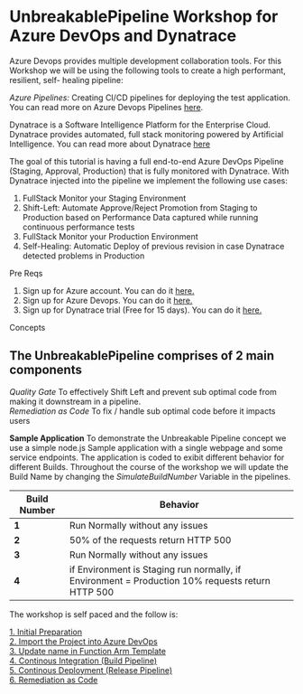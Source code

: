 # UnbreakablePipeline Workshop for Azure DevOps and Dynatrace 

Azure Devops provides multiple development collaboration tools. For this Workshop we will be using the following tools to create a high performant, resilient, self- healing pipeline:

*Azure Pipelines:* Creating CI/CD pipelines for deploying the test application. You can read more on Azure Devops Pipelines [here](https://docs.microsoft.com/en-us/azure/devops/pipelines/index?view=vsts).

Dynatrace is a Software Intelligence Platform for the Enterprise Cloud. Dynatrace provides automated, full stack monitoring powered by Artificial Intelligence. You can read more about Dynatrace [here](https://www.dynatrace.com/)

The goal of this tutorial is having a full end-to-end Azure DevOps Pipeline (Staging, Approval, Production) that is fully monitored with Dynatrace. With Dynatrace injected into the pipeline we implement the following use cases:

1. FullStack Monitor your Staging Environment
2. Shift-Left: Automate Approve/Reject Promotion from Staging to Production based on Performance Data captured while running continuous performance tests
3. FullStack Monitor your Production Environment
4. Self-Healing: Automatic Deploy of previous revision in case Dynatrace detected problems in Production

Pre Reqs 
1. Sign up for Azure account. You can do it [here.](https://azure.microsoft.com/en-us/)
2. Sign up for Azure Devops. You can do it [here.](https://azure.microsoft.com/en-ca/services/devops/)
3. Sign up for Dynatrace trial (Free for 15 days). You can do it [here.](https://www.dynatrace.com/trial/)

Concepts
## The UnbreakablePipeline  comprises of 2 main components 
*Quality Gate* To effectively Shift Left and prevent sub optimal code from making it downstream in a pipeline.  
*Remediation as Code* To fix / handle sub optimal code before it impacts users

**Sample Application**
To demonstrate the Unbreakable Pipeline concept we use a simple node.js Sample application with a single webpage and some service endpoints. The application is coded to exibit different behavior for different Builds. Throughout the course of the workshop we will update the Build Name by changing the *SimulateBuildNumber* Variable in the pipelines. 

| Build Number | Behavior |
| --- | --- |
| **1** | Run Normally without any issues |
| **2** | 50% of the requests return HTTP 500 |
| **3** | Run Normally without any issues |
| **4** | if Environment is Staging run normally, if Environment = Production 10% requests return HTTP 500 |

The workshop is self paced and the follow is:

[1. Initial Preparation](Lab/1-InitialPreparation/README.md)<br/>
[2. Import the Project into Azure DevOps](Lab/2-ImportProject/README.md)<br/>
[3. Update name in Function Arm Template](Lab/3-UpdateCode/README.md)<br/>
[4. Continous Integration (Build Pipeline)](Lab/4-ContinuousIntegration/README.md)<br/>
[5. Continous Deployment (Release Pipeline)](Lab/5-ContinuousDeployment/README.md)<br/>
[6. Remediation as Code](Lab/6-RemediationAsCode/README.md)<br/>
